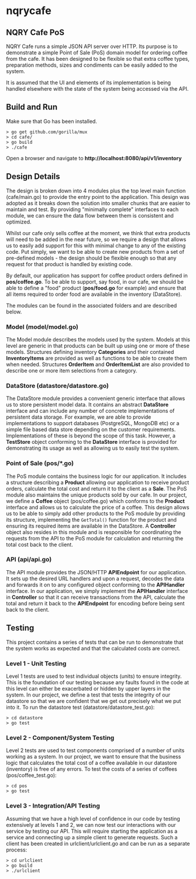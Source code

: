 # nqrycafe
## NQRY Cafe PoS

NQRY Cafe runs a simple JSON API server over HTTP. Its purpose is to demonstrate
a simple Point of Sale (PoS) domain model for ordering coffee from the cafe. It
has been designed to be flexible so that extra coffee types, preparation methods,
sizes and condiments can be easily added to the system.

It is assumed that the UI and elements of its implementation is being handled elsewhere
with the state of the system being accessed via the API.

## Build and Run
Make sure that Go has been installed.
```
> go get github.com/gorilla/mux
> cd cafe/
> go build
> ./cafe
```

Open a browser and navigate to **http://localhost:8080/api/v1/inventory**

## Design Details
The design is broken down into 4 modules plus the top level main function (cafe/main.go)
to provide the entry point to the application. This design was adopted as it breaks down the
solution into smaller chunks that are easier to maintain and test. By providing
"minimally complete" interfaces to each module, we can ensure the data flow between them is
consistent and optimized.

Whilst our cafe only sells coffee at the moment, we think that extra products will need to be
added in the near future, so we require a design that allows us to easily add support for this
with minimal change to any of the existing code. Put simply, we want to be able to create new
products from a set of pre-defined models - the design should be flexible enough so that any
request for that product is handled by existing code.

By default, our application has support for coffee product orders defined in **pos/coffee.go**.
To be able to support, say food, in our cafe, we should be able to define a "food" product
(**pos/food.go** for example) and ensure that all items required to order food are available in
the inventory (DataStore).  

The modules can be found in the associated folders and are described below.

### Model (model/model.go)
The Model module describes the models used by the system. Models at this
level are generic in that products can be built up using one or more of these models.
Structures defining inventory **Categories** and their contained **InventoryItems** are
provided as well as functions to be able to create them when needed. Structures **OrderItem**
and **OrderItemList** are also provided to describe one or more item selections from a
category.

### DataStore (datastore/datastore.go)
The DataStore module provides a convenient generic interface that allows us to store
persistent model data. It contains an abstract **DataStore** interface and can include any
number of concrete implementations of persistent data storage.
For example, we are able to provide implementations to support databases (PostgreSQL, MongoDB
etc) or a simple file based data store depending on the customer requirements. Implementations
of these is beyond the scope of this task. However, a **TestStore** object conforming to the
**DataStore** interface is provided for demonstrating its usage as well as allowing us to easily
test the system.

### Point of Sale (pos/\*.go)
The PoS module contains the business logic for our application. It includes a structure
describing a **Product** allowing our application to receive product orders, calculate the
total cost and return it to the client as a **Sale**. The PoS module also maintains the unique
products sold by our cafe. In our project, we define a **Coffee** object (pos/coffee.go) which
conforms to the **Product** interface and allows us to calculate the price of a coffee.
This design allows us to be able to simply add other products to the PoS module by providing
its structure, implementing the `GetTotal()` function for the product and ensuring its required
items are available in the DataStore.
A **Controller** object also resides in this module and is responsible for coordinating
the requests from the API to the PoS module for calculation and returning the
total cost back to the client.

### API (api/api.go)
The API module provides the JSON/HTTP **APIEndpoint** for our application. It sets up the
desired URL handlers and upon a request, decodes the data and forwards it on to any configured
object conforming to the **APIHandler** interface. In our application, we simply implement
the **APIHandler** interface in **Controller** so that it can receive transactions from the API,
calculate the total and return it back to the **APIEndpoint** for encoding before being sent
back to the client.

## Testing  
This project contains a series of tests that can be run to demonstrate that the system works as
expected and that the calculated costs are correct.

### Level 1 - Unit Testing
Level 1 tests are used to test individual objects (units) to ensure integrity. This is the
foundation of our testing because any faults found in the code at this level can either be
exacerbated or hidden by upper layers in the system.
In our project, we define a test that tests the integrity of our datastore so that we are
confident that we get out precisely what we put into it. To run the datastore test
(datastore/datastore_test.go):
```
> cd datastore
> go test
```

### Level 2 - Component/System Testing
Level 2 tests are used to test components comprised of a number of units working as a system. In
our project, we want to ensure that the business logic that calculates the total cost of a coffee
available in our datastore (inventory) is free of any errors. To test the costs of a series
of coffees (pos/coffee_test.go):
```
> cd pos
> go test
```

### Level 3 - Integration/API Testing
Assuming that we have a high level of confidence in our code by testing extensively at levels 1
and 2, we can now test our interactions with our service by testing our API.
This will require starting the application as a service and connecting up a simple client to
generate requests.
Such a client has been created in urlclient/urlclient.go and can be run as a separate process:
```
> cd urlclient
> go build
> ./urlclient
```
